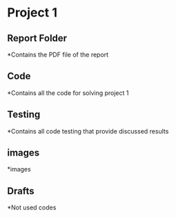 # Project 1

## Report Folder
*Contains the PDF file of the report 


## Code 
*Contains all the code for solving project 1

## Testing 
*Contains all code testing that provide discussed results

## images
*images

## Drafts
*Not used codes
